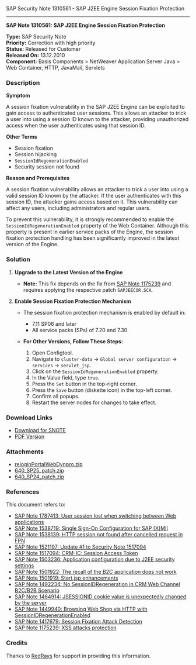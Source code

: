 SAP Security Note 1310561 - SAP J2EE Engine Session Fixation Protection

---

**SAP Note 1310561: SAP J2EE Engine Session Fixation Protection**

**Type:** SAP Security Note  
**Priority:** Correction with high priority  
**Status:** Released for Customer  
**Released On:** 13.12.2010  
**Component:** Basis Components > NetWeaver Application Server Java > Web Container, HTTP, JavaMail, Servlets

### **Description**

**Symptom**

A session fixation vulnerability in the SAP J2EE Engine can be exploited to gain access to authenticated user sessions. This allows an attacker to trick a user into using a session ID known to the attacker, providing unauthorized access when the user authenticates using that session ID.

**Other Terms**

- Session fixation
- Session hijacking
- `SessionIdRegenerationEnabled`
- Security session not found

**Reason and Prerequisites**

A session fixation vulnerability allows an attacker to trick a user into using a valid session ID known by the attacker. If the user authenticates with this session ID, the attacker gains access based on it. This vulnerability can affect any users, including administrators and regular users.

To prevent this vulnerability, it is strongly recommended to enable the `SessionIdRegenerationEnabled` property of the Web Container. Although this property is present in earlier service packs of the Engine, the session fixation protection handling has been significantly improved in the latest version of the Engine.

### **Solution**

1. **Upgrade to the Latest Version of the Engine**
   - **Note:** This fix depends on the fix from [SAP Note 1175239](https://me.sap.com/notes/1175239) and requires applying the respective patch `SAPJEECOR.SCA`.

2. **Enable Session Fixation Protection Mechanism**
   - The session fixation protection mechanism is enabled by default in:
     - 7.11 SP06 and later
     - All service packs (SPs) of 7.20 and 7.30

   - **For Other Versions, Follow These Steps:**
     1. Open Configtool.
     2. Navigate to `cluster-data` → `Global server configuration` → `services` → `servlet_jsp`.
     3. Click on the `SessionIdRegenerationEnabled` property.
     4. In the Value field, type `true`.
     5. Press the `Set` button in the top-right corner.
     6. Press the `Save` button (diskette icon) in the top-left corner.
     7. Confirm all popups.
     8. Restart the server nodes for changes to take effect.

### **Download Links**

- [Download for SNOTE](https://notesdownloads.sap.com/note/0040000016739812017)
- [PDF Version](https://me.sap.com/sap/support/sfm/notes/print/0001310561?language=en-US&token=CA2A996824B2C6D47483EEB5CE4BC507)

### **Attachments**

- [reloginPortalWebDynpro.zip](https://userapps.support.sap.com/sap/support/sapnotes/public/services/attachment.htm?iv_key=012006153200000213602009&iv_version=0006&iv_guid=C7A26A75A23A9740A63683E13CF7B739)
- [640_SP25_patch.zip](https://userapps.support.sap.com/sap/support/sapnotes/public/services/attachment.htm?iv_key=012006153200000213602009&iv_version=0006&iv_guid=ED0FB905850DA142B745961E4E6AAE59)
- [640_SP24_patch.zip](https://userapps.support.sap.com/sap/support/sapnotes/public/services/attachment.htm?iv_key=012006153200000213602009&iv_version=0006&iv_guid=6C88CE7D495F76439B83EA65CD624CEA)

### **References**

This document refers to:

- [SAP Note 1787413: User session lost when switching between Web applications](https://me.sap.com/notes/1787413)
- [SAP Note 1538719: Single Sign-On Configuration for SAP (X)MII](https://me.sap.com/notes/1538719)
- [SAP Note 1538139: HTTP session not found after cancelled request in FPN](https://me.sap.com/notes/1538139)
- [SAP Note 1521197: Update #1 to Security Note 1517094](https://me.sap.com/notes/1521197)
- [SAP Note 1517094: CRM-IC: Session Access Token](https://me.sap.com/notes/1517094)
- [SAP Note 1503236: Application configuration due to J2EE security settings](https://me.sap.com/notes/1503236)
- [SAP Note 1501922: The recall of the B2C application does not work](https://me.sap.com/notes/1501922)
- [SAP Note 1501919: Start.jsp enhancements](https://me.sap.com/notes/1501919)
- [SAP Note 1492234: No SessionIDRegeneration in CRM Web Channel B2C/B2B Scenario](https://me.sap.com/notes/1492234)
- [SAP Note 1464914: JSESSIONID cookie value is unexpectedly changed by the server](https://me.sap.com/notes/1464914)
- [SAP Note 1449940: Browsing Web Shop via HTTP with SessionIDRegenerationEnabled](https://me.sap.com/notes/1449940)
- [SAP Note 1417679: Session Fixation Attack Detection](https://me.sap.com/notes/1417679)
- [SAP Note 1175239: XSS attacks protection](https://me.sap.com/notes/1175239)

### **Credits**

Thanks to [RedRays](https://redrays.io) for support in providing this information.